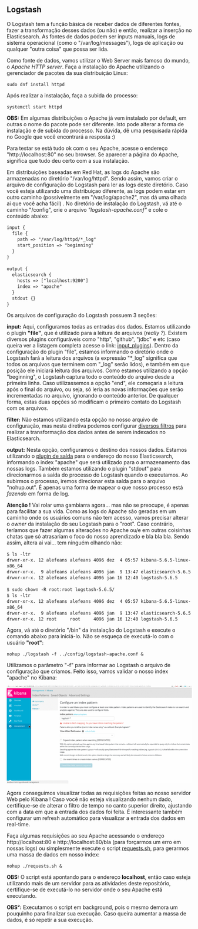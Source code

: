 ## Logstash

O Logstash tem a função básica de receber dados de diferentes fontes, fazer a transformação desses dados (ou não) e então, realizar a inserção no Elasticsearch. As fontes de dados podem ser inputs manuais, logs de sistema operacional (como o "/var/log/messages"), logs de aplicação ou qualquer "outra coisa" que possa ser lida.

Como fonte de dados, vamos utilizar o Web Server mais famoso do mundo, o _Apache HTTP server_. Faça a instalação do Apache utilizando o gerenciador de pacotes da sua distribuição Linux:

```
sudo dnf install httpd
```
Após realizar a instalação, faça a subida do processo:

```
systemctl start httpd
```

__OBS:__ Em algumas distribuições o Apache já vem instalado por default, em outras o nome do pacote pode ser diferente. Isto pode alterar a forma de instalação e de subida do processo. Na dúvida, dê uma pesquisada rápida no Google que você encontrará a resposta :)

Para testar se está tudo ok com o seu Apache, acesse o endereço "http://localhost:80" no seu browser. Se aparecer a página do Apache, significa que tudo deu certo com a sua instalação.

Em distribuições baseadas em Red Hat, as logs do Apache são armazenadas no diretório "/var/log/httpd". Sendo assim, vamos criar o arquivo de configuração do Logstash para ler as logs deste diretório. Caso você esteja utilizando uma distribuiçao diferente, as logs podem estar em outro caminho (possivelmente em "/var/log/apache2", mas dá uma olhada ai que você acha fácil) . No diretório de instalação do Logstash, vá até o caminho "/config", crie o arquivo _"logstash-apache.conf"_ e cole o conteúdo abaixo:

```
input {
  file {
    path => "/var/log/httpd/*_log"
    start_position => "beginning"
  }
}

output {
  elasticsearch {
    hosts => ["localhost:9200"]
    index => "apache"
  }
  stdout {}
}
```

Os arquivos de configuração do Logstash possuem 3 seções:

__input:__ Aqui, configuramos todas as entradas dos dados. Estamos utilizando o plugin __"file"__, que é utilizado para a leitura de arquivos (_really ?_). Existem diversos plugins configuráveis como "http", "github", "jdbc" e etc (caso queira ver a listagem completa acesse o link: [input_plugins](https://www.elastic.co/guide/en/logstash/current/input-plugins.html)). Dentro da configuração do plugin "file", estamos informando o diretório onde o Logstash fará a leitura dos arquivos (a expressão "*_log" significa que todos os arquivos que terminem com "_log" serão lidos), e também em que posição ele iniciará leitura dos arquivos. Como estamos utilizando a opção "beginning", o Logstash captura todo o conteúdo do arquivo desde a primeira linha. Caso utilizassemos a opção "end", ele começaria a leitura após o final do arquivo, ou seja, só leria as novas informações que serão incrementadas no arquivo, ignorando o conteúdo anterior. De qualquer forma, estas duas opções só modificam o primeiro contato do Logstash com os arquivos.

__filter:__ Não estamos utilizando esta opção no nosso arquivo de configuração, mas nesta diretiva podemos configurar [diversos filtros](https://www.elastic.co/guide/en/logstash/current/filter-plugins.html) para realizar a transformação dos dados antes de serem indexados no Elasticsearch.

__output:__ Nesta opção, configuramos o destino dos nossos dados. Estamos utilizando o [plugin de saída](https://www.elastic.co/guide/en/logstash/current/output-plugins.html) para o endereço do nosso Elasticsearch, informando o index "apache" que será utilizado para o armazenamento das nossas logs. Também estamos utilizando o plugin "stdout" para direcionarmos a saída do processo do Logstash quando o executamos. Ao subirmos o processo, iremos direcionar esta saída para o arquivo "nohup.out". É apenas uma forma de mapear o que nosso processo está _fazendo_ em forma de log.

__Atenção !__ Vai rolar uma gambiarra agora... mas não se preocupe, é apenas para facilitar a sua vida. Como as logs do Apache são geradas em um caminho onde os usuários comuns não tem acesso, vamos precisar alterar o _owner_ da instalação do seu Logstash para o "root". Caso contrário, teríamos que fazer algumas alterações no Apache ou/e em outras coisinhas chatas que só atrasariam o foco do nosso aprendizado e bla bla bla. Sendo assim, altera ai vai... tem ninguém olhando não:

```
$ ls -ltr
drwxr-xr-x. 12 alefeans alefeans 4096 dez  4 05:57 kibana-5.6.5-linux-x86_64
drwxr-xr-x.  9 alefeans alefeans 4096 jan  9 13:47 elasticsearch-5.6.5
drwxr-xr-x. 12 alefeans alefeans 4096 jan 16 12:40 logstash-5.6.5

$ sudo chown -R root:root logstash-5.6.5/
$ ls -ltr
drwxr-xr-x. 12 alefeans alefeans 4096 dez  4 05:57 kibana-5.6.5-linux-x86_64
drwxr-xr-x.  9 alefeans alefeans 4096 jan  9 13:47 elasticsearch-5.6.5
drwxr-xr-x. 12 root     root     4096 jan 16 12:40 logstash-5.6.5

```

Agora, vá até o diretório "/bin" da instalação do Logstash e execute o comando abaixo para iniciá-lo. Não se esqueça de executá-lo com o usuário __"root"__:

```
nohup ./logstash -f ../config/logstash-apache.conf &
```

Utilizamos o parâmetro "-f" para informar ao Logstash o arquivo de configuração que criamos. Feito isso, vamos validar o nosso index "apache" no Kibana:

![](gifs/apache_index.gif)

Agora conseguimos visualizar todas as requisições feitas ao nosso servidor Web pelo Kibana ! Caso você não esteja visualizando nenhum dado, certifique-se de alterar o filtro de tempo no canto superior direito, ajustando com a data em que a entrada dos dados foi feita. É interessante também configurar um refresh automático para visualizar a entrada dos dados em real-time.

Faça algumas requisições ao seu Apache acessando o endereço http://localhost:80 e http://localhost:80/bla (para forçarmos um erro em nossas logs) ou simplesmente execute o script [requests.sh](scripts/requests.sh), para gerarmos uma massa de dados em nosso index:

```
nohup ./requests.sh &
```

__OBS:__ O script está apontando para o endereço __localhost__, então caso esteja utilizando mais de um servidor para as atividades deste repositório, certifique-se de executá-lo no servidor onde o seu Apache está executando.

__OBS²:__ Executamos o script em background, pois o mesmo demora um pouquinho para finalizar sua execução. Caso queira aumentar a massa de dados, é só repetir a sua execução.
